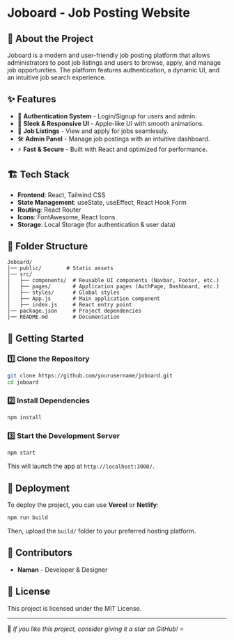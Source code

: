 # Joboard - Job Posting Website

## 🚀 About the Project
Joboard is a modern and user-friendly job posting platform that allows administrators to post job listings and users to browse, apply, and manage job opportunities. The platform features authentication, a dynamic UI, and an intuitive job search experience.

## ✨ Features
- 🔐 **Authentication System** - Login/Signup for users and admin.
- 🎨 **Sleek & Responsive UI** - Apple-like UI with smooth animations.
- 📄 **Job Listings** - View and apply for jobs seamlessly.
- 🛠️ **Admin Panel** - Manage job postings with an intuitive dashboard.
- ⚡ **Fast & Secure** - Built with React and optimized for performance.

## 🏗️ Tech Stack
- **Frontend**: React, Tailwind CSS
- **State Management**: useState, useEffect, React Hook Form
- **Routing**: React Router
- **Icons**: FontAwesome, React Icons
- **Storage**: Local Storage (for authentication & user data)

## 📂 Folder Structure
```
Joboard/
│── public/        # Static assets
│── src/
│   ├── components/  # Reusable UI components (Navbar, Footer, etc.)
│   ├── pages/       # Application pages (AuthPage, Dashboard, etc.)
│   ├── styles/      # Global styles
│   ├── App.js       # Main application component
│   ├── index.js     # React entry point
│── package.json     # Project dependencies
│── README.md        # Documentation
```

## 🚀 Getting Started

### 1️⃣ Clone the Repository
```sh
git clone https://github.com/yourusername/joboard.git
cd joboard
```

### 2️⃣ Install Dependencies
```sh
npm install
```

### 3️⃣ Start the Development Server
```sh
npm start
```
This will launch the app at `http://localhost:3000/`.

## 📌 Deployment
To deploy the project, you can use **Vercel** or **Netlify**:
```sh
npm run build
```
Then, upload the `build/` folder to your preferred hosting platform.

## 👥 Contributors
- **Naman** - Developer & Designer

## 📜 License
This project is licensed under the MIT License.

---
🌟 *If you like this project, consider giving it a star on GitHub!* ⭐

